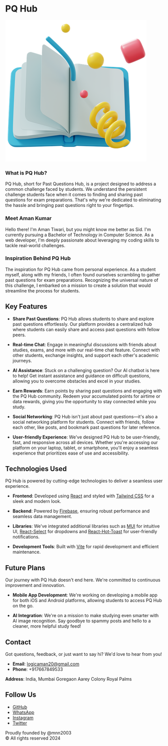 # PQ Hub

![PQ Hub Logo](openbook-FnGlS3iK.png)

### What is PQ Hub?
PQ Hub, short for Past Questions Hub, is a project designed to address a common challenge faced by students. We understand the persistent challenge students face when it comes to finding and sharing past questions for exam preparations. That's why we're dedicated to eliminating the hassle and bringing past questions right to your fingertips.

### Meet Aman Kumar
Hello there! I'm Aman Tiwari, but you might know me better as Sid. I'm currently pursuing a Bachelor of Technology in Computer Science. As a web developer, I'm deeply passionate about leveraging my coding skills to tackle real-world challenges.

### Inspiration Behind PQ Hub
The inspiration for PQ Hub came from personal experience. As a student myself, along with my friends, I often found ourselves scrambling to gather past questions for exam preparations. Recognizing the universal nature of this challenge, I embarked on a mission to create a solution that would streamline the process for students.

## Key Features

- **Share Past Questions**: PQ Hub allows students to share and explore past questions effortlessly. Our platform provides a centralized hub where students can easily share and access past questions with fellow peers.
  
- **Real-time Chat**: Engage in meaningful discussions with friends about studies, exams, and more with our real-time chat feature. Connect with other students, exchange insights, and support each other's academic journeys.

- **AI Assistance**: Stuck on a challenging question? Our AI chatbot is here to help! Get instant assistance and guidance on difficult questions, allowing you to overcome obstacles and excel in your studies.

- **Earn Rewards**: Earn points by sharing past questions and engaging with the PQ Hub community. Redeem your accumulated points for airtime or data rewards, giving you the opportunity to stay connected while you study.

- **Social Networking**: PQ Hub isn't just about past questions—it's also a social networking platform for students. Connect with friends, follow each other, like posts, and bookmark past questions for later reference.

- **User-friendly Experience**: We've designed PQ Hub to be user-friendly, fast, and responsive across all devices. Whether you're accessing our platform on your laptop, tablet, or smartphone, you'll enjoy a seamless experience that prioritizes ease of use and accessibility.

## Technologies Used

PQ Hub is powered by cutting-edge technologies to deliver a seamless user experience.

- **Frontend**: Developed using [React](https://react.dev) and styled with [Tailwind CSS](https://tailwindcss.com) for a sleek and modern look.
  
- **Backend**: Powered by [Firebase](https://firebase.com), ensuring robust performance and seamless data management.

- **Libraries**: We've integrated additional libraries such as [MUI](https://mui.com) for intuitive UI, [React-Select](https://react-select.com) for dropdowns and [React-Hot-Toast](https://react-hot-toast.com) for user-friendly notifications.

- **Development Tools**: Built with [Vite](https://vite.com) for rapid development and efficient maintenance.

## Future Plans

Our journey with PQ Hub doesn't end here. We're committed to continuous improvement and innovation.

- **Mobile App Development**: We're working on developing a mobile app for both iOS and Android platforms, allowing students to access PQ Hub on the go.
  
- **AI Integration**: We're on a mission to make studying even smarter with AI image recognition. Say goodbye to spammy posts and hello to a cleaner, more helpful study feed!

## Contact

Got questions, feedback, or just want to say hi? We'd love to hear from you!

- **Email**: [logicaman20@gmail.com](mailto:logicaman20@gmail.com)
- **Phone**: +917667849533

**Address**:
India, Mumbai
Goregaon
Aarey Colony
Royal Palms

## Follow Us

- [GitHub](https://github.com/mnn2003)
- [WhatsApp](https://wa.me/917667849533)
- [Instagram](https://www.instagram.com/mnn_2003/)
- [Twitter](https://twitter.com/logicxsid)

Proudly founded by @mnn2003  
© All rights reserved 2024
